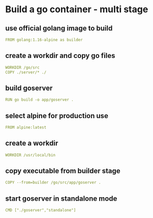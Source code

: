 # Build a go container - multi stage

## use official golang image to build
```yml
FROM golang:1.16-alpine as builder
```
##
## create a workdir and copy go files
```yml
WORKDIR /go/src
COPY ./server/* ./
```
## build goserver
```yml
RUN go build -o app/goserver .
```
## select alpine for production use
```yml
FROM alpine:latest
```
## create a workdir
```yml
WORKDIR /usr/local/bin
```
## copy executable from builder stage
```yml
COPY --from=builder /go/src/app/goserver .
```
## start goserver in standalone mode
```yml
CMD ["./goserver","standalone"]
```